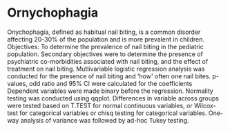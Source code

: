 # Ornychophagia

Onychophagia, defined as habitual nail biting, is a common disorder affecting 20-30% of the population and is more prevalent in children. Objectives: To determine the prevalence of nail biting in the pediatric population. Secondary objectives were to determine the presence of psychiatric co-morbidities associated with nail biting, and the effect of treatment on nail biting. Mutlivariable logistic regression analysis was conducted for the presence of nail biting and 'how' often one nail bites. p-values, odd ratio and 95% CI were calculated for the coefficients  
Dependent variables were made binary before the regression. Normality testing was conducted using qqplot. Differences in variable across groups were tested based on T.TEST for normal continuous variables, or Wilcox-test for categorical variables or chisq testing for  categorical variables. One-way analysis of variance was followed by ad-hoc Tukey testing.